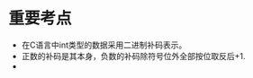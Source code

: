 

# 重要考点
- 在C语言中int类型的数据采用二进制补码表示。
- 正数的补码是其本身，负数的补码除符号位外全部按位取反后+1.
- 
<!--stackedit_data:
eyJoaXN0b3J5IjpbMTcyMTY4NDQyM119
-->